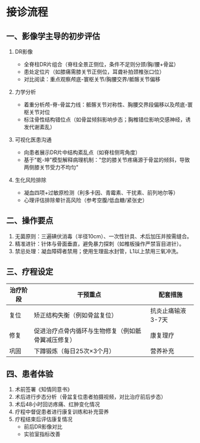 # 接诊流程

## 一、影像学主导的初步评估

1. DR影像  
   - 全脊柱DR片组合（脊柱全景正侧位，条件不足则分颈/胸/腰+骨盆）
   - 患处定位片（如膝痛需膝关节正侧位，耳聋补拍颈椎张口位）
   - 对比阅读：重点观察颅底-寰枢关节/胸腰交界/骶髂关节偏移  

2. 力学分析  
   - 着重分析颅-脊-骨盆力线：骶髂关节对称性、胸腰交界段偏移以及颅底-寰枢关节对位
   - 标注骨性结构错位点（如骨盆倾斜影响步态；胸椎错位影响交感神经，诱发代谢紊乱）

3. 可视化医患沟通  
   - 向患者展示DR片中结构紊乱点（如脊柱侧弯角度）
   - 基于"乾-坤"模型解释病理机制："您的膝关节疼痛源于骨盆的倾斜，导致两侧膝关节受力不均匀"

4. 生化风险排除  
   - 凝血四项+过敏原检测（利多卡因、青霉素、干扰素、前列地尔等）
   - 心理评估排除晕针高风险（参考空腹/低血糖/紧张史）

## 二、操作要点

1. 无菌原则：三遍碘伏消毒（半径10cm）、一次性针具、术后加压并按需缝合。
2. 精准进针：针体与骨面垂直，避免暴力探刺（如椎板操作严禁盲目进针）。
3. 禁忌处理：凝血障碍者禁用；使用生理盐水封管，L1以上禁用三氧冲洗。

## 三、疗程设定  

   | 治疗阶段 | 干预重点 | 配套措施 |
   |---|---|---|
   | 复位 | 矫正结构失衡（例如骨盆复位） | 抗炎止痛输液3-7天 |
   | 修复 | 促进治疗点骨内循环与生物修复（例如骶骨翼减压修复） | 康复理疗 |
   | 巩固 | 下蹲锻炼（每日25次×3个月） | 营养补充 |

## 四、患者体验

1. 术前签署《知情同意书》
2. 术后进行步态分析（骨盆复位患者拍摄视频，对比治疗前后步态）  
3. 术后48小时回访疼痛、红肿变化情况  
4. 疗程中督促患者进行康复训练和补充营养
5. 疗程结束后评估康复情况
   - 前后DR影像对比
   - 实验室指标改善
